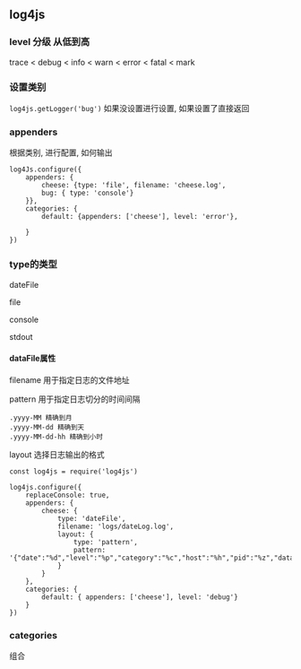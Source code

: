 ## log4js

### level 分级 从低到高
trace < debug < info < warn < error < fatal < mark

### 设置类别

`log4js.getLogger('bug')` 如果没设置进行设置, 如果设置了直接返回

###  appenders 

根据类别, 进行配置, 如何输出
```
log4Js.configure({
    appenders: { 
        cheese: {type: 'file', filename: 'cheese.log',
        bug: { type: 'console'}
    }},
    categories: { 
        default: {appenders: ['cheese'], level: 'error'},

    }
})
```

### type的类型

dateFile

file

console

stdout

#### dataFile属性

filename 用于指定日志的文件地址

pattern  用于指定日志切分的时间间隔

    .yyyy-MM 精确到月
    .yyyy-MM-dd 精确到天
    .yyyy-MM-dd-hh 精确到小时

layout 选择日志输出的格式

```
const log4js = require('log4js')

log4js.configure({
    replaceConsole: true,
    appenders: {
        cheese: {
            type: 'dateFile',
            filename: 'logs/dateLog.log',
            layout: {
                type: 'pattern',
                pattern: '{"date":"%d","level":"%p","category":"%c","host":"%h","pid":"%z","data":\'%m\'}'
            }
        }
    },
    categories: {
        default: { appenders: ['cheese'], level: 'debug'}
    }
})
```


### categories

组合

